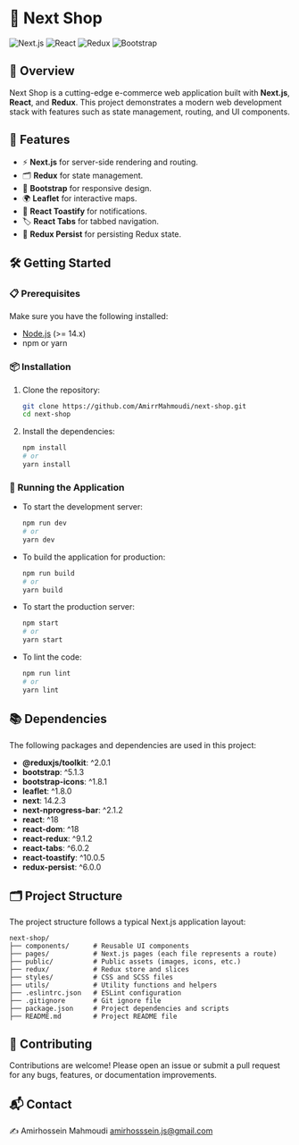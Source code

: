 
# 🛒 Next Shop

![Next.js](https://img.shields.io/badge/Next.js-000000?style=for-the-badge&logo=next.js&logoColor=white)
![React](https://img.shields.io/badge/React-20232A?style=for-the-badge&logo=react&logoColor=61DAFB)
![Redux](https://img.shields.io/badge/Redux-764ABC?style=for-the-badge&logo=redux&logoColor=white)
![Bootstrap](https://img.shields.io/badge/Bootstrap-563D7C?style=for-the-badge&logo=bootstrap&logoColor=white)

## 📝 Overview
Next Shop is a cutting-edge e-commerce web application built with **Next.js**, **React**, and **Redux**. This project demonstrates a modern web development stack with features such as state management, routing, and UI components.

## 🚀 Features
- ⚡ **Next.js** for server-side rendering and routing.
- 🗂️ **Redux** for state management.
- 💅 **Bootstrap** for responsive design.
- 🌍 **Leaflet** for interactive maps.
- 🔔 **React Toastify** for notifications.
- 🏷️ **React Tabs** for tabbed navigation.
- 💾 **Redux Persist** for persisting Redux state.

## 🛠️ Getting Started

### 📋 Prerequisites
Make sure you have the following installed:
- [Node.js](https://nodejs.org/) (>= 14.x)
- npm or yarn

### 📦 Installation
1. Clone the repository:
   ```bash
   git clone https://github.com/AmirrMahmoudi/next-shop.git
   cd next-shop
   ```

2. Install the dependencies:
   ```bash
   npm install
   # or
   yarn install
   ```

### 🚴 Running the Application
- To start the development server:
  ```bash
  npm run dev
  # or
  yarn dev
  ```

- To build the application for production:
  ```bash
  npm run build
  # or
  yarn build
  ```

- To start the production server:
  ```bash
  npm start
  # or
  yarn start
  ```

- To lint the code:
  ```bash
  npm run lint
  # or
  yarn lint
  ```

## 📚 Dependencies
The following packages and dependencies are used in this project:

- **@reduxjs/toolkit**: ^2.0.1
- **bootstrap**: ^5.1.3
- **bootstrap-icons**: ^1.8.1
- **leaflet**: ^1.8.0
- **next**: 14.2.3
- **next-nprogress-bar**: ^2.1.2
- **react**: ^18
- **react-dom**: ^18
- **react-redux**: ^9.1.2
- **react-tabs**: ^6.0.2
- **react-toastify**: ^10.0.5
- **redux-persist**: ^6.0.0

## 🗂️ Project Structure
The project structure follows a typical Next.js application layout:

```
next-shop/
├── components/      # Reusable UI components
├── pages/           # Next.js pages (each file represents a route)
├── public/          # Public assets (images, icons, etc.)
├── redux/           # Redux store and slices
├── styles/          # CSS and SCSS files
├── utils/           # Utility functions and helpers
├── .eslintrc.json   # ESLint configuration
├── .gitignore       # Git ignore file
├── package.json     # Project dependencies and scripts
├── README.md        # Project README file
```

## 🤝 Contributing
Contributions are welcome! Please open an issue or submit a pull request for any bugs, features, or documentation improvements.


## 📬 Contact
 ✍️ Amirhossein Mahmoudi amirhosssein.js@gmail.com  


